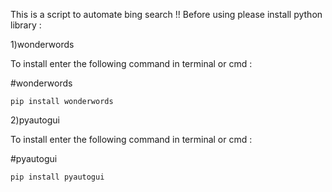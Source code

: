 This is a script to automate bing search !!
Before using please install python library : 

1)wonderwords

To install enter the following command in terminal or cmd :


#wonderwords
```
pip install wonderwords
```
2)pyautogui

To install enter the following command in terminal or cmd :

#pyautogui
```
pip install pyautogui
```
